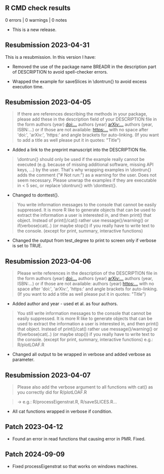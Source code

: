 ## R CMD check results

0 errors | 0 warnings | 0 notes

* This is a new release.

## Resubmission 2023-04-31
This is a resubmission. In this version I have:

* Removed the use of the package name BREADR in the description part of DESCRIPTION to avoid spell-checker errors. 

* Wrapped the example for saveSlices in \dontrun{} to avoid excess execution time. 

## Resubmission 2023-04-05

> If there are references describing the methods in your package, please
add these in the description field of your DESCRIPTION file in the form
authors (year) <doi:...>
authors (year) <arXiv:...>
authors (year, ISBN:...)
or if those are not available: <https:...>
with no space after 'doi:', 'arXiv:', 'https:' and angle brackets for
auto-linking.
(If you want to add a title as well please put it in quotes: "Title")

* Added a link to the preprint manuscript into the DESCRIPTION file. 

> \dontrun{} should only be used if the example really cannot be executed
(e.g. because of missing additional software, missing API keys, ...) by
the user. That's why wrapping examples in \dontrun{} adds the comment
("# Not run:") as a warning for the user.
Does not seem necessary.
Please unwrap the examples if they are executable in < 5 sec, or replace
\dontrun{} with \donttest{}.

* Changed to donttest{}.

> You write information messages to the console that cannot be easily
suppressed. It is more R like to generate objects that can be used to
extract the information a user is interested in, and then print() that
object.
Instead of print()/cat() rather use message()/warning()  or
if(verbose)cat(..) (or maybe stop()) if you really have to write text to
the console.
(except for print, summary, interactive functions)

* Changed the output from test_degree to print to screen only if verbose is set to TRUE. 

## Resubmission 2023-04-06

> Please write references in the description of the DESCRIPTION file in
the form
authors (year) <doi:...>
authors (year) <arXiv:...>
authors (year, ISBN:...)
or if those are not available: authors (year) <https:...>
with no space after 'doi:', 'arXiv:', 'https:' and angle brackets for
auto-linking.
(If you want to add a title as well please put it in quotes: "Title")

* Added author and year - used et al. as four authors. 

> You still write information messages to the console that cannot be
easily suppressed. It is more R like to generate objects that can be
used to extract the information a user is interested in, and then
print() that object.
Instead of print()/cat() rather use message()/warning()  or
if(verbose)cat(..) (or maybe stop()) if you really have to write text to
the console.
(except for print, summary, interactive functions)
e.g.: R/plotLOAF.R

* Changed all output to be wrapped in verbose and added verbose as parameter. 

## Resubmission 2023-04-07

> Please also add the verbose argument to all functions with cat() as you correctly did for R/plotLOAF.R

> -> e.g.: R/processEigenstrat.R, R/saveSLICES.R...

* All cat functions wrapped in verbose if condition. 

## Patch 2023-04-12

* Found an error in read functions that causing error in PMR. Fixed. 

## Patch 2024-09-09

* Fixed processEigenstrat so that works on windows machines. 